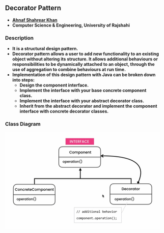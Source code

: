 ## Decorator Pattern
- **[Ahnaf Shahrear Khan](https://github.com/ahnafshahrear)**
- **Computer Science & Engineering, University of Rajshahi**

### Description
- **It is a structural design pattern.**
- **Decorator pattern allows a user to add new functionality to an existing object without altering its structure. It allows additional behaviours or responsibilities to be dynamically attached to an object, through the use of aggregation to combine behaviours at run time.**
- **Implementation of this design pattern with Java can be broken down into steps:**
  - **Design the component interface.**
  - **Implement the interface with your base concrete component class.**
  - **Implement the interface with your abstract decorator class.**
  - **Inherit from the abstract decorator and implement the component interface with concrete decorator classes.**

### Class Diagram
![](DecoratorPatternClassDiagram.png)
